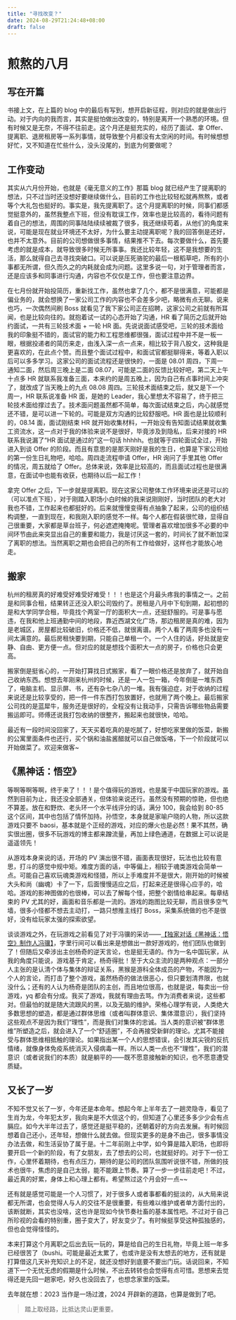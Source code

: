 ```yaml
---
title: "寻找改变？"
date: 2024-08-29T21:24:48+08:00
draft: false
---
```


# 煎熬的八月

## 写在开篇

书接上文，在上篇的 blog 中的最后有写到，想开启新征程，则对应的就是做出行动。对于内向的我而言，其实是挺怕做出改变的，特别是离开一个熟悉的环境。但有时候又是无奈，不得不往前走。这个月还是挺充实的，经历了面试、拿 Offer、提离职、退房租房等一系列事情，就导致整个月都没有太空闲的时间。有时候想想好忙，又不知道在忙些什么，没头没尾的，到底为何要做呢？

## 工作变动

其实从六月份开始，也就是《毫无意义的工作》那篇 blog 就已经产生了提离职的想法，只不过当时还没想好要继续做什么，目前的工作也比较轻松就再熬熬，或者等个大礼包也挺好的。事实是，我先提离职了。这个月提离职的时候，同事们都感觉挺意外的，虽然我整点下班，但没有耽误工作，效率也是比较高的，看待问题有着自己的想法，周围的同事陆陆续续被裁了很多，我还继续苟着，从他们的角度来说，可能是现在就业环境还不太好，为什么要主动提离职呢？我的回答倒是还好，也并不太意外。目前的公司想做很多事情，结果推不下去。每次要做什么，首先要考虑的就是成本，就导致很多时候无所事事。我还比较年轻，这不是我想要的生活，那么就得自己去寻找突破口。可以说是压死骆驼的最后一根稻草吧，所有的小事都无所谓，但久而久之的内耗就会成为问题。这里多说一句，对于管理者而言，还是应该多和同事进行沟通，内容也不仅仅是工作，但也要注意边界。

在七月份就开始投简历，重新找工作，虽然也拿了几个，都不是很满意，可能都是偏业务的，就会想换了一家公司工作的内容也不会差多少吧，略微有点无聊。说来也巧，一次偶然间刷 Boss 就看见了我下家公司正在招聘，这家公司之前就有所耳闻，也是比较向往的。就抱着试一试的心态开始了沟通，HR 看了简历之后就开始约面试，一共有三轮技术面 + 一轮 HR 面。先说说面试感受吧，三轮的技术面给我的印象挺不错的，面试官的能力和工程思维都很强，面试过程中并不是一板一眼，根据投递者的简历来走，由浅入深一点一点来，相比较于背八股文，这种我是更喜欢的，在此点个赞。而且整个面试过程中，和面试官都挺聊得来，等着入职以后可以多多学习。这家公司的面试流程还是很快的，一面是 08.01 周四，下周一通知二面，然后周三晚上是二面 08.07，可能是二面的反馈比较好吧，第二天上午十点多 HR 就联系我准备三面，本来约的是周五晚上，因为自己有点事时间上冲突了，就改成了当天晚上的九点 08.08 周四。三轮技术面结束之后，就又是下一个周一，HR 联系说准备 HR 面，是她的 Leader，我心里想太不容易了，终于把三轮技术面给撑过去了。技术面问题虽然都不简单，每次面试结束之后，内心就感觉还不错，是可以进一下轮的。可能是双方沟通的比较舒服吧。HR 面也是比较顺利的，08.14 面，面试刚结束 HR 就开始收集材料，一开始没有告知面试结果就收集工资流水，这一点对于我的体验来说不是很好，毕竟涉及到隐私，后来对接的 HR 联系我说漏了“HR 面试是通过的”这一句话 hhhhh。也就等于四轮面试全过，开始进入到谈 Offer 的阶段。而且有意思的是那天刚好是我的生日，也算是下家公司给的第一份生日礼物吧，哈哈。周四走流程申请 Offer，HR 询问了手里其他 Offer 的情况，周五就给了 Offer。总体来说，效率是比较高的，而且面试过程也是很满意，在面试中也能有收获，也期待以后一起工作！

拿完 Offer 之后，下一步就是提离职。现在这家公司整体工作环境来说还是可以的（可以准点下班），对于刚踏入职场小白时候的我来说刚刚好，当时团队的老大对我也不错，工作起来也都挺好的。后来就慢慢变得有点抽象了起来，公司的组织结构调整，一直到现在，和我刚入职的感觉不一样。每个人都在假装很忙碌，显得自己很重要，大家都是草台班子，何必遮遮掩掩呢。管理者喜欢增加很多不必要的中间环节由此来突显出自己的重要和能力，我是讨厌这一套的，时间长了就不断加深了离职的想法。当然离职之期也会把自己的所有工作给做好，这样也才能放心地走。

## 搬家

杭州的租房真的好难受好难受好难受！！！也是这个月最头疼我的事情之一。之前是和同事合租，结果转正还没入职公司毁约了。房租是八月中下旬到期，起初想的是和大学同学合租，毕竟找个两室一厅的面积大一点，还挺舒服的。可是事与愿违，在我和他上班通勤中间的地段，靠近西湖文化广场，那边租房是真的难，因为是老城区，房屋都比较破旧，价格还不低，就很离谱。两个人看了两周多也没有一间太满意的。最后房租快要到期，只能自己单租一个。一个人住的话，好处就是安静、自由、更方便一点。但对应的就是想找个面积大一点的房子，价格也只会更高。

搬家倒是挺省心的，一开始打算找日式搬家，看了一眼价格还是放弃了，就开始自己收纳东西。想想去年刚来杭州的时候，还是一人一包一箱，今年倒是一堆东西了，电脑主机、显示屏、书，还有杂七杂八的一堆。我有强迫症，对于收纳的过程来说还是比较享受的，把一件一件东西打包放置好，也就用了两个晚上。最后搬家公司找的是蓝犀牛，服务还是很好的，全程没有让我动手，只需告诉哪些物品需要搬运即可。师傅还说我打包收纳的很整齐，搬起来也就很快，哈哈。

最近有一段时间没回家了，天天买着吃真的是吃腻了，好想吃家里做的饭菜，新搬的公寓里面条件也还行，买个锅和油盐酱醋就可以自己做饭咯，下一个阶段就可以开始做菜了。欢迎来做客~

## 《黑神话：悟空》

等啊等啊等啊，终于来了！！！是个值得玩的游戏，也是属于中国玩家的游戏。虽然到目前为止，我还没全部通关，但体验来说还行。虽然没有预期的惊艳，但也绝不算差。放在和野炊、老头环一个水平线评分的话，满分 100，我会给到 80-85 这个区间，其中也包括了情怀加持。孙悟空，本身就是家喻户晓的人物，所以这款游戏只要不 baosi，基本就是个正经的游戏，对应的爆火也是必然！果不其然，确实很出圈，很多不玩游戏的博主都来蹭流量，再加上绿色通道，在数据上可以说是遥遥领先！

从游戏本身来说的话，开场的 PV 演出很不错，画面表现很好，玩法也比较有意思，打斗的感觉中规中矩。难度方面的话，中等偏上，相较于魂类游戏会简单一点。可能自己喜欢玩魂类游戏和怪猎，所以上手难度并不是很大，刚开始的时候被大头和尚（幽魂）卡了一下，后面慢慢适应之后，打起来还是很得心应手的，哈哈。游戏的影神图做的也很棒，可以去了解每个怪，把整个剧情给串起来。每章结束的 PV 尤其的好，画面和音乐都是一流的。游戏的跑图比较无聊，而且很多空气墙，很多小怪都不想去主动打，一路只想推主线打 Boss，采集系统做的也不是很好，没有给玩家太强的探索欲望。

谈谈游戏之外，在玩游戏之前看见了对于冯骥的采访——[【独家对话《黑神话：悟空》制作人冯骥】](https://www.bilibili.com/video/BV1Gi421a74W/?share_source=copy_web&vd_source=e54a59a17d2a4003fa1081f2b3bc354d)，字里行间可以看出来是想做出一款好游戏的，他们团队也做到了！但随后又牵涉出主创杨奇的逆天言论，也是挺无语的。作为一名中国玩家，从我的角度只能说，游戏基于肯定，杨奇得批！至于大众主流的是两种观点：一部分人主张的是认清个体与集体的辩证关系，黑猴是游科全体成员的产物，不能因为一个人的言论，而打击了整个游戏，虽然杨奇的做法很恶心，但只要划清界限，也就没什么；还有的人认为杨奇是团队的主创，而且地位很高，也就是说，每卖出一份游戏，yq 都会有分成。我买了游戏，我就有理由去骂。作为消费者来说，这些都对。但最怕的就是随大流跟风的黑，以及无脑的维护。荣格心理学有说，人类绝大多数思想的塑造，都是通过群体思维（或者叫群体意识、集体潜意识），我们坚持这些观点不是因为我们“理性”，而是我们对集体的忠诚。当人类的意识被“群体思维”所塑造之后，就会进入了一个“舒适圈”，不会再接受新鲜的理论。尤其不能接受与群体思维相抵触的理论。如果指出某一个人的思想错误，会引发其尖锐的反抗情绪，就像身体免疫系统消灭入侵病毒一样。所以人类一点也不“理性”，我们的潜意识（或者说我们的本质）就是躺平的——既不愿意接触新的知识，也不愿意遭受质疑。

## 又长了一岁

不知不觉又长了一岁，今年还是本命年。想起今年上半年去了一趟灵隐寺，看见了生肖为龙，今年犯太岁，我向来是不大信这个的，但知道了心里还多多少少会有点膈应。如今大半年过去了，感觉还是挺平稳的，还朝着好的方向去发展。有时候回想着自己还小，还年轻，想做什么就去做。但现实更多的是身不由己，很多事情没办法去做，和生活妥协了属于是。十二年前刚上中学，如今算是踏入职场，也即将要开启一个新的阶段，有了女朋友，去了想去的公司，也就挺好的。对于下一份工作，心里怀着期待，也有点压力，期待的是公司的团队氛围听说很不错，所做的技术也很牛，焦虑的是自己太弱，能不能跟上节奏。算了一步一步往前走吧！不过，最近真的好累，身体上和心理上都有。希望熬过这个月会好一点~~

还有就是感觉可能是一个人习惯了，对于很多人或者事都看的挺淡的，从大局来说都无所谓，也会觉得人与人的交往不是很重要，有些难以维护或者单方面付出的，该断就断，其实也没啥，这也许是现如今快节奏社畜的基本属性吧。不过对于自己所珍视的会看的特别重，圈子变大了，好友变少了。有时候挺享受这种孤独感的，但也会觉得怪怪的。

本来打算这个月离职之后出去玩一玩的，算是给自己的生日礼物，毕竟上班一年多已经很苦了（bushi。可能是最近太累了，也或许是没有太想去的地方，还有就是打算借这几天补充知识上的不足，就还没想好到底要不要出门玩。话说回来，不知道下一个无忧无虑的假期是什么时候，不出去转转也会觉得有点可惜。思想来去觉得还是先回一趟家吧，好久也没回去了，也想念家里的饭菜。

去年就在想：2023 当作是一场过渡，2024 开辟新的道路，也算是做到了吧。

> 踏上取经路，比抵达灵山更重要。
